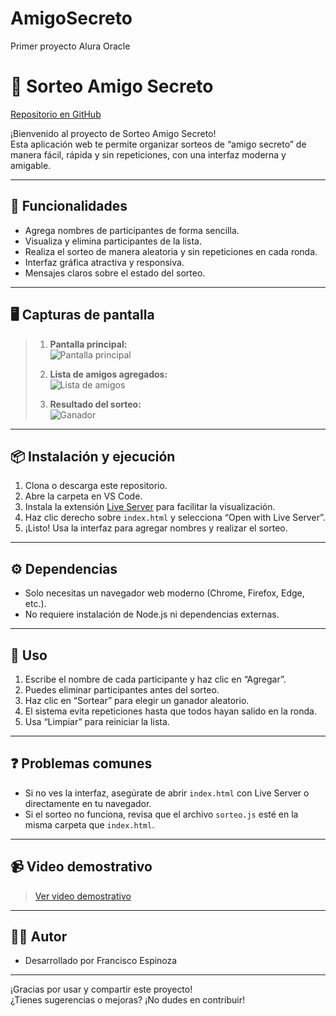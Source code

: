 # AmigoSecreto
Primer proyecto Alura Oracle

# 🎁 Sorteo Amigo Secreto

[Repositorio en GitHub](https://github.com/fespinozar86/AmigoSecreto)

¡Bienvenido al proyecto de Sorteo Amigo Secreto!  
Esta aplicación web te permite organizar sorteos de “amigo secreto” de manera fácil, rápida y sin repeticiones, con una interfaz moderna y amigable.

---

## 🚀 Funcionalidades

- Agrega nombres de participantes de forma sencilla.
- Visualiza y elimina participantes de la lista.
- Realiza el sorteo de manera aleatoria y sin repeticiones en cada ronda.
- Interfaz gráfica atractiva y responsiva.
- Mensajes claros sobre el estado del sorteo.

---

## 🖥️ Capturas de pantalla

> 1. **Pantalla principal:**  
>    ![Pantalla principal](ruta/a/tu/captura1.png)
>
> 2. **Lista de amigos agregados:**  
>    ![Lista de amigos](ruta/a/tu/captura2.png)
>
> 3. **Resultado del sorteo:**  
>    ![Ganador](ruta/a/tu/captura3.png)

---

## 📦 Instalación y ejecución

1. Clona o descarga este repositorio.
2. Abre la carpeta en VS Code.
3. Instala la extensión [Live Server](https://marketplace.visualstudio.com/items?itemName=ritwickdey.LiveServer) para facilitar la visualización.
4. Haz clic derecho sobre `index.html` y selecciona “Open with Live Server”.
5. ¡Listo! Usa la interfaz para agregar nombres y realizar el sorteo.

---

## ⚙️ Dependencias

- Solo necesitas un navegador web moderno (Chrome, Firefox, Edge, etc.).
- No requiere instalación de Node.js ni dependencias externas.

---

## 📝 Uso

1. Escribe el nombre de cada participante y haz clic en “Agregar”.
2. Puedes eliminar participantes antes del sorteo.
3. Haz clic en “Sortear” para elegir un ganador aleatorio.
4. El sistema evita repeticiones hasta que todos hayan salido en la ronda.
5. Usa “Limpiar” para reiniciar la lista.

---

## ❓ Problemas comunes

- Si no ves la interfaz, asegúrate de abrir `index.html` con Live Server o directamente en tu navegador.
- Si el sorteo no funciona, revisa que el archivo `sorteo.js` esté en la misma carpeta que `index.html`.

---

## 📹 Video demostrativo

> [Ver video demostrativo](enlace-a-tu-video)

---

## 👨‍💻 Autor

- Desarrollado por Francisco Espinoza

---

¡Gracias por usar y compartir este proyecto!  
¿Tienes sugerencias o mejoras? ¡No dudes en contribuir!
